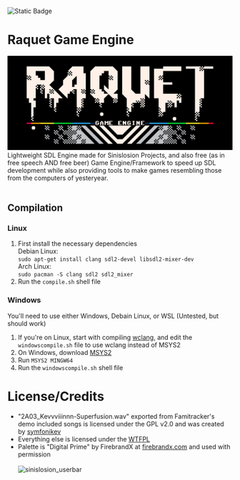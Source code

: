 ![Static Badge](https://img.shields.io/badge/Version-1.0.5-%2365aaff)<br>
# Raquet Game Engine
![Raquet Game Engine -- Logo by Chris S.](/raquetlogo.png)<br>
Lightweight SDL Engine made for Sinislosion Projects, and also free (as in free speech AND free beer) Game Engine/Framework to speed up SDL development while also providing tools to make games resembling those from the computers of yesteryear.
<br><br>

## Compilation
### Linux
1. First install the necessary dependencies<br>
	Debian Linux:<br>
	`sudo apt-get install clang sdl2-devel libsdl2-mixer-dev`<br>
    Arch Linux:<br>
	`sudo pacman -S clang sdl2 sdl2_mixer`
2. Run the `compile.sh` shell file

### Windows
You'll need to use either Windows, Debain Linux, or WSL (Untested, but should work)
1. If you're on Linux, start with compiling [wclang](https://github.com/tpoechtrager/wclang/tree/master), and edit the `windowscompile.sh` file to use wclang instead of MSYS2
3. On Windows, download [MSYS2](https://www.msys2.org/)
4. Run `MSYS2 MINGW64`
5. Run the `windowscompile.sh` shell file<br>

# License/Credits
- "2A03_Kevvviiinnn-Superfusion.wav" exported from Famitracker's demo included songs is licensed under the GPL v2.0 and was created by [symfonikev](https://www.youtube.com/watch?v=gvhjNV9uKl8)<br>
- Everything else is licensed under the [WTFPL](http://www.wtfpl.net/about/)
- Palette is "Digital Prime" by FirebrandX at [firebrandx.com](http://www.firebrandx.com/nespalettes.html) and used with permission<br><br>
![sinislosion_userbar](https://github.com/Sinislosion/Raquet/assets/144758323/def817b8-65ae-451c-ab79-ace6702e44ae)
